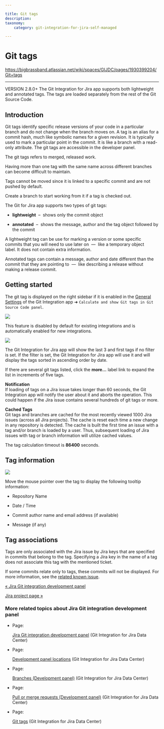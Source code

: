 ```yaml
---

title: Git tags
description:
taxonomy:
    category: git-integration-for-jira-self-managed

---
```


# Git tags

<https://bigbrassband.atlassian.net/wiki/spaces/GIJDC/pages/1930399204/Git+tags>

* * *

VERSION 2.8.0+ The Git Integration for Jira app supports both lightweight and annotated tags. The tags are loaded separately from the rest of the Git Source Code.

## Introduction

Git tags identify specific release versions of your code in a particular branch and do not change when the branch moves on. A tag is an alias for a commit hash, much like symbolic names for a given revision. It is typically used to mark a particular point in the commit. It is like a branch with a read-only attribute. The git tags are accessible in the developer panel.

The git tags refers to merged, released work.

Having more than one tag with the same name across different branches can become difficult to maintain.

  
Tags cannot be moved since it is linked to a specific commit and are not pushed by default. 

Create a branch to start working from it if a tag is checked out.

  
The Git for Jira app supports two types of git tags:

*   **lightweight**  –  shows only the commit object
    
*   **annotated**  –  shows the message, author and the tag object followed by the commit
    

A lightweight tag can be use for marking a version or some specific commits that you will need to use later on  —  like a temporary object label. It does not contain extra information.

Annotated tags can contain a message, author and date different than the commit that they are pointing to  —  like describing a release without making a release commit.

## Getting started

The git tag is displayed on the right sidebar if it is enabled in the [General Settings](/wiki/spaces/GIJDC/pages/1207795905) of the Git Integration app ➜ `Calculate and show Git tags in Git Source Code panel`.

![](https://bigbrassband.atlassian.net/wiki/download/thumbnails/1930399204/dev-panel-git-tags-gen-cfg-setting.png?version=1&modificationDate=1630642925378&cacheVersion=1&api=v2&width=550&height=68)

This feature is disabled by default for existing integrations and is automatically enabled for new integrations.

![](https://bigbrassband.atlassian.net/wiki/download/attachments/1930399204/git-tags-example.png?version=1&modificationDate=1630642926089&cacheVersion=1&api=v2)

The Git Integration for Jira app will show the last 3 and first tags if no filter is set. If the filter is set, the Git Integration for Jira app will use it and will display the tags sorted in ascending order by date.

If there are several git tags listed, click the **more...** label link to expand the list in increments of five tags.

**Notification**  
If loading of tags on a Jira issue takes longer than 60 seconds, the Git Integration app will notify the user about it and aborts the operation. This could happen if the Jira issue contains several hundreds of git tags or more.

**Cached Tags**  
Git tags and branches are cached for the most recently viewed 1000 Jira issues (across all Jira projects). The cache is reset each time a new change in any repository is detected. The cache is built the first time an issue with a tag and/or branch is loaded by a user. Thus, subsequent loading of Jira issues with tag or branch information will utilize cached values.

The tag calculation timeout is **86400** seconds.

## Tag information

![](https://bigbrassband.atlassian.net/wiki/download/attachments/1930399204/gitserver-git-tags-hover.png?version=1&modificationDate=1630642926320&cacheVersion=1&api=v2)

Move the mouse pointer over the tag to display the following tooltip information:

*   Repository Name
    
*   Date / Time
    
*   Commit author name and email address (if available)
    
*   Message (if any)
    

## Tag associations

Tags are only associated with the Jira issue by Jira keys that are specified in commits that belong to the tag. Specifying a Jira key in the name of a tag does not associate this tag with the mentioned ticket.

If some commits relate only to tags, these commits will not be displayed. For more information, see the [related known issue](https://bigbrassband.atlassian.net/wiki/spaces/GIJDC/pages/591888396/Known+Issues#Commits-Relating-Only-to-Tags-are-Not-Displayed).

[« Jira Git integration development panel](/wiki/spaces/GIJDC/pages/1930399012/Jira+Git+integration+development+panel)

[Jira project page »](/wiki/spaces/GIJDC/pages/1930399252/Jira+project+page)

### More related topics about Jira Git integration development panel

*   Page:
    
    [Jira Git integration development panel](/wiki/spaces/GIJDC/pages/1930399012/Jira+Git+integration+development+panel) (Git Integration for Jira Data Center)
    
*   Page:
    
    [Development panel locations](/wiki/spaces/GIJDC/pages/1930399041/Development+panel+locations) (Git Integration for Jira Data Center)
    
*   Page:
    
    [Branches (Development panel)](/wiki/spaces/GIJDC/pages/1930399090) (Git Integration for Jira Data Center)
    
*   Page:
    
    [Pull or merge requests (Development panel)](/wiki/spaces/GIJDC/pages/1930399144) (Git Integration for Jira Data Center)
    
*   Page:
    
    [Git tags](/wiki/spaces/GIJDC/pages/1930399204/Git+tags) (Git Integration for Jira Data Center)